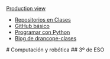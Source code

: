 [Production view](https://drancope.github.io)
<ul id="ProjectSubmenu">
    <li><a href="https://github.com/drancope-clases" title="Repos">Repositorios en Clases</a></li>
    <li><a  href= "https://github.com/drancope-clases/github-basico-drancope" title="Primeros pasos">GitHub básico</a></li>
    <li><a href="https://github.com/drancope-clases/programar-con-python-drancope" title="Menu 1">Programar con Python</a></li>
    <li><a href="https://drancope-clases.github.io" title="Repos">Blog de drancope-clases</a></li>
</ul>
# Computación y robótica
## 3º de ESO
